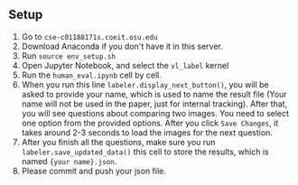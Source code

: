 ## Setup
1. Go to `cse-c01188171s.coeit.osu.edu`
2. Download Anaconda if you don't have it in this server. 
2. Run `source env_setup.sh`
3. Open Jupyter Notebook, and select the `vl_label` kernel
4. Run the `human_eval.ipynb` cell by cell. 
5. When you run this line `labeler.display_next_button()`, you will be asked to provide your name, which is used to name the result file (Your name will not be used in the paper, just for internal tracking). After that, you will see questions about comparing two images. You need to select one option from the provided options. After you click `Save Changes`, it takes around 2-3 seconds to load the images for the next question. 
6. After you finish all the questions, make sure you run `labeler.save_updated_data()` this cell to store the results, which is named `{your name}.json`. 
7. Please commit and push your json file. 


